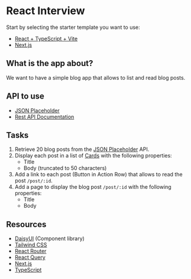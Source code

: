 # React Interview

Start by selecting the starter template you want to use:

- [React + TypeScript + Vite](react-vanilla)
- [Next.js](nextjs)

## What is the app about?
We want to have a simple blog app that allows to list and read blog posts.

## API to use
- [JSON Placeholder](https://jsonplaceholder.typicode.com/)
- [Rest API Documentation](https://docs.mockend.com/rest)

## Tasks
1. Retrieve 20 blog posts from the [JSON Placeholder](https://jsonplaceholder.typicode.com/) API.
2. Display each post in a list of [Cards](https://v4.daisyui.com/components/card/) with the following properties:
    - Title
    - Body (truncated to 50 characters)
3. Add a link to each post (Button in Action Row) that allows to read the post `/post/:id`.
4. Add a page to display the blog post `/post/:id` with the following properties:
    - Title
    - Body

## Resources
- [DaisyUI](https://v4.daisyui.com/) (Component library)
- [Tailwind CSS](https://v3.tailwindcss.com/docs/installation)
- [React Router](https://reactrouter.com/home)
- [React Query](https://tanstack.com/query/latest/docs/framework/react/overview)
- [Next.js](https://nextjs.org/docs/14/getting-started)
- [TypeScript](https://www.typescriptlang.org/)